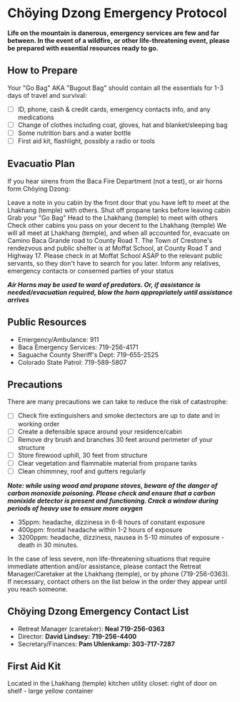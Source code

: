 # Chöying Dzong Emergency Protocol

**Life on the mountain is danerous, emergency services are few and far between. In the event of a wildfire, or other life-threatening event, please be prepared with essential resources ready to go.**

## How to Prepare

Your "Go Bag" AKA "Bugout Bag" should contain all the essentials for 1-3 days of travel and survival:
- [ ] ID, phone, cash & credit cards, emergency contacts info, and any medications
- [ ] Change of clothes including coat, gloves, hat and blanket/sleeping bag
- [ ] Some nutrition bars and a water bottle
- [ ] First aid kit, flashlight, possibly a radio or tools

## Evacuatio Plan

If you hear sirens from the Baca Fire Department (not a test), or air horns form Chöying Dzong:

Leave a note in you cabin by the front door that you have left to meet at the Lhakhang (temple) with others.
Shut off propane tanks before leaving cabin
Grab your "Go Bag"
Head to the Lhakhang (temple) to meet with others
Check other cabins you pass on your decent to the Lhakhang (temple) 
We will all meet at Lhakhang (temple), and when all accounted for, evacuate on Camino Baca Grande road to County Road T. 
The Town of Crestone's rendezvous and public shelter is at Moffat School, at County Road T and Highway 17.
Please check in at Moffat School ASAP to the relevant public servants, so they don't have to search for you later.
Inform any relatives, emergency contacts or conserned parties of your status

***Air Horns may be used to ward of predators. Or, if assistance is needed/evacuation required, blow the horn appropriately until assistance arrives***

## Public Resources

- Emergency/Ambulance: 911
- Baca Emergency Services: 719-256-4171
- Saguache County Sheriff's Dept: 719-655-2525
- Colorado State Patrol: 719-589-5807

## Precautions

There are many precautions we can take to reduce the risk of catastrophe:

- [ ] Check fire extinguishers and smoke dectectors are up to date and in working order
- [ ] Create a defensible space around your residence/cabin
- [ ] Remove dry brush and branches 30 feet around perimeter of your structure
- [ ] Store firewood uphill, 30 feet from structure
- [ ] Clear vegetation and flammable material from propane tanks
- [ ] Clean chimmney, roof and gutters regularly

***Note: while using wood and propane stoves, beware of the danger of carbon monoxide poisoning. Please check and ensure that a carbon monixide detector is present and functioning. Crack a window during periods of heavy use to ensure more oxygen***

- 35ppm: headache, dizziness in 6-8 hours of constant exposure
- 400ppm: frontal headache within 1-2 hours of exposure
- 3200ppm: headache, dizziness, nausea in 5-10 minutes of exposure - death in 30 minutes.

In the case of less severe, non life-threatening situations that require immediate attention and/or assistance, please contact the Retreat Manager/Caretaker at the Lhakhang (temple), or by phone (719-256-0363). If necessary, contact others on the list below in the order they appear until you reach someone.

## Chöying Dzong Emergency Contact List

- Retreat Manager (caretaker): **Neal 719-256-0363**
- Director: **David Lindsey: 719-256-4400**
- Secretary/Finances: **Pam Uhlenkamp: 303-717-7287**

## First Aid Kit

Located in the Lhakhang (temple) kitchen utility closet: right of door on shelf - large yellow container
